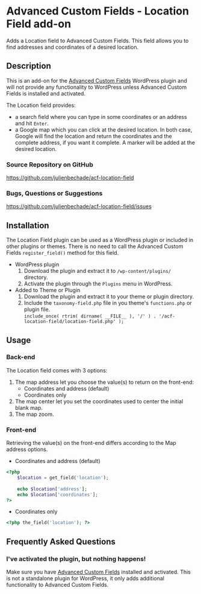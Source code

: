 ﻿Advanced Custom Fields - Location Field add-on
==============================================

Adds a Location field to Advanced Custom Fields. This field allows you to find addresses and coordinates of a desired location.

Description
-----------

This is an add-on for the [Advanced Custom Fields](http://wordpress.org/extend/plugins/advanced-custom-fields/)
WordPress plugin and will not provide any functionality to WordPress unless Advanced Custom Fields is installed
and activated.

The Location field provides:
- a search field where you can type in some coordinates or an address and hit `Enter`. 
- a Google map which you can click at the desired location.
In both case, Google will find the location and return the coordinates and the complete address, if you want it complete. A marker will be added at the desired location.

### Source Repository on GitHub
https://github.com/julienbechade/acf-location-field

### Bugs, Questions or Suggestions
https://github.com/julienbechade/acf-location-field/issues

Installation
------------

The Location Field plugin can be used as a WordPress plugin or included in other plugins or themes.
There is no need to call the Advanced Custom Fields `register_field()` method for this field.

* WordPress plugin
	1. Download the plugin and extract it to `/wp-content/plugins/` directory.
	2. Activate the plugin through the `Plugins` menu in WordPress.
* Added to Theme or Plugin
	1. Download the plugin and extract it to your theme or plugin directory.
	2. Include the `taxonomy-field.php` file in you theme's `functions.php` or plugin file.  
	   `include_once( rtrim( dirname( __FILE__ ), '/' ) . '/acf-location-field/location-field.php' );`

Usage
-----

### Back-end

The Location field comes with 3 options:
1. The map address let you choose the value(s) to return on the front-end:
	- Coordinates and address (default)
	- Coordinates only
2. The map center let you set the coordinates used to center the initial blank map.
3. The map zoom.

### Front-end

Retrieving the value(s) on the front-end differs according to the Map address options.
- Coordinates and address (default)
``` php
<?php
	$location = get_field('location');
	
	echo $location['address'];
	echo $location['coordinates'];
?>
```
- Coordinates only
``` php
<?php the_field('location'); ?>
```

Frequently Asked Questions
--------------------------

### I've activated the plugin, but nothing happens!

Make sure you have [Advanced Custom Fields](http://wordpress.org/extend/plugins/advanced-custom-fields/) installed and
activated. This is not a standalone plugin for WordPress, it only adds additional functionality to Advanced Custom Fields.